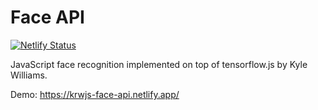 # Face API

[![Netlify Status](https://api.netlify.com/api/v1/badges/ada20711-95e3-4ea8-bab1-213a29b887a8/deploy-status)](https://app.netlify.com/sites/krwjs-face-api/deploys)

JavaScript face recognition implemented on top of tensorflow.js by Kyle Williams.

Demo: https://krwjs-face-api.netlify.app/
